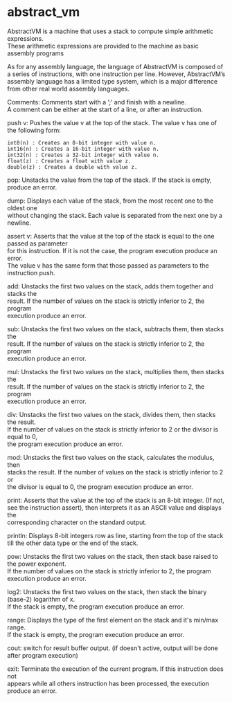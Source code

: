 # abstract_vm
AbstractVM is a machine that uses a stack to compute simple arithmetic expressions. <br />
These arithmetic expressions are provided to the machine as basic assembly programs

As for any assembly language, the language of AbstractVM is composed of a series of
instructions, with one instruction per line. However, AbstractVM’s assembly language
has a limited type system, which is a major difference from other real world assembly
languages.

Comments: Comments start with a ’;’ and finish with a newline. <br />
A comment can be either at the start of a line, or after an instruction.

push v: Pushes the value v at the top of the stack. The value v has one of the following form:

	int8(n) : Creates an 8-bit integer with value n.
	int16(n) : Creates a 16-bit integer with value n.
	int32(n) : Creates a 32-bit integer with value n.
	float(z) : Creates a float with value z.
	double(z) : Creates a double with value z.

pop: Unstacks the value from the top of the stack. If the stack is empty, <br />
produce an error.

dump: Displays each value of the stack, from the most recent one to the oldest one <br />
without changing the stack. Each value is separated from the next one by a newline.

assert v: Asserts that the value at the top of the stack is equal to the one passed as parameter <br />
for this instruction. If it is not the case, the program execution produce an error. <br />
The value v has the same form that those passed as parameters to the instruction push.

add: Unstacks the first two values on the stack, adds them together and stacks the <br />
result. If the number of values on the stack is strictly inferior to 2, the program <br />
execution produce an error.

sub: Unstacks the first two values on the stack, subtracts them, then stacks the <br />
result. If the number of values on the stack is strictly inferior to 2, the program <br />
execution produce an error.

mul: Unstacks the first two values on the stack, multiplies them, then stacks the <br />
result. If the number of values on the stack is strictly inferior to 2, the program <br />
execution produce an error.

div: Unstacks the first two values on the stack, divides them, then stacks the result. <br />
If the number of values on the stack is strictly inferior to 2 or the divisor is equal to 0, <br />
the program execution produce an error.

mod: Unstacks the first two values on the stack, calculates the modulus, then <br />
stacks the result. If the number of values on the stack is strictly inferior to 2 or <br />
the divisor is equal to 0, the program execution produce an error.

print: Asserts that the value at the top of the stack is an 8-bit integer. (If not, <br />
see the instruction assert), then interprets it as an ASCII value and displays the <br />
corresponding character on the standard output.

println: Displays 8-bit integers row as line, starting from the top of the stack <br />
till the other data type or the end of the stack.

pow: Unstacks the first two values on the stack, then stack base raised to the power exponent. <br />
If the number of values on the stack is strictly inferior to 2, the program <br />
execution produce an error.

log2: Unstacks the first two values on the stack, then stack the binary (base-2) logarithm of x. <br />
If the stack is empty, the program execution produce an error.

range: Displays the type of the first element on the stack and it's min/max range. <br />
If the stack is empty, the program execution produce an error.

cout: switch for result buffer output. (if doesn't active, output will be done after program execution)

exit: Terminate the execution of the current program. If this instruction does not <br />
appears while all others instruction has been processed, the execution produce an error.
